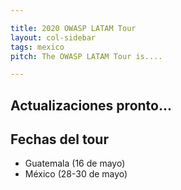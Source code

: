 ```yaml
---

title: 2020 OWASP LATAM Tour
layout: col-sidebar
tags: mexico
pitch: The OWASP LATAM Tour is....

---
```


## Actualizaciones pronto...

## Fechas del tour
* Guatemala (16 de mayo)
* México (28-30 de mayo)
